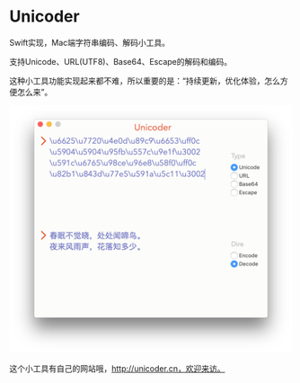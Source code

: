 # Unicoder
Swift实现，Mac端字符串编码、解码小工具。

支持Unicode、URL(UTF8)、Base64、Escape的解码和编码。

这种小工具功能实现起来都不难，所以重要的是：“持续更新，优化体验，怎么方便怎么来”。

![Preview](Preview/preview0.png)

这个小工具有自己的网站哦，http://unicoder.cn，欢迎来访。